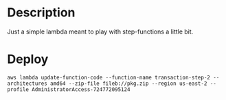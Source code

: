 # Description
Just a simple lambda meant to play with step-functions
a little bit.

# Deploy
```shell
aws lambda update-function-code --function-name transaction-step-2 --architectures amd64 --zip-file fileb://pkg.zip --region us-east-2 --profile AdministratorAccess-724772095124
```

